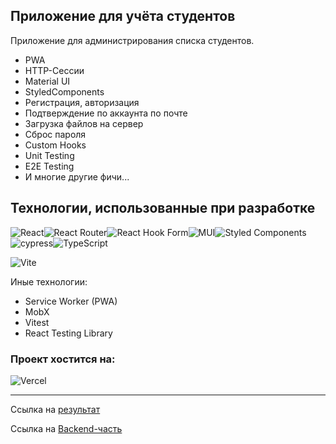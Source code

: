 ## Приложение для учёта студентов

Приложение для администрирования списка студентов.

- PWA
- HTTP-Сессии
- Material UI
- StyledComponents
- Регистрация, авторизация
- Подтверждение по аккаунта по почте
- Загрузка файлов на сервер
- Сброс пароля
- Custom Hooks
- Unit Testing
- E2E Testing
- И многие другие фичи...

## Технологии, использованные при разработке

![React](https://img.shields.io/badge/react-%2320232a.svg?style=for-the-badge&logo=react&logoColor=%2361DAFB)![React Router](https://img.shields.io/badge/React_Router-CA4245?style=for-the-badge&logo=react-router&logoColor=white)![React Hook Form](https://img.shields.io/badge/React%20Hook%20Form-%23EC5990.svg?style=for-the-badge&logo=reacthookform&logoColor=white)![MUI](https://img.shields.io/badge/MUI-%230081CB.svg?style=for-the-badge&logo=mui&logoColor=white)![Styled Components](https://img.shields.io/badge/styled--components-DB7093?style=for-the-badge&logo=styled-components&logoColor=white)![cypress](https://img.shields.io/badge/-cypress-%23E5E5E5?style=for-the-badge&logo=cypress&logoColor=058a5e)![TypeScript](https://img.shields.io/badge/typescript-%23007ACC.svg?style=for-the-badge&logo=typescript&logoColor=white)

![Vite](https://img.shields.io/badge/vite-%23646CFF.svg?style=for-the-badge&logo=vite&logoColor=white)

Иные технологии:

- Service Worker (PWA)
- MobX
- Vitest
- React Testing Library

### Проект хостится на:

![Vercel](https://img.shields.io/badge/vercel-%23000000.svg?style=for-the-badge&logo=vercel&logoColor=white)

---

Ссылка на [результат](https://react-students-list.vercel.app/)

Ссылка на [Backend-часть](https://github.com/Lokusok/express-students-list)
